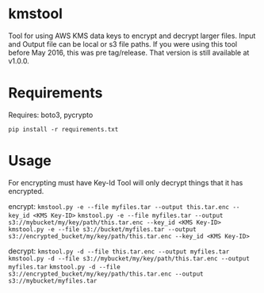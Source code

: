 # kmstool
Tool for using AWS KMS data keys to encrypt and decrypt larger files. Input and Output file can be local or s3 file paths.
If you were using this tool before May 2016, this was pre tag/release. That version is still available at v1.0.0. 
# Requirements
Requires: boto3, pycrypto 

```pip install -r requirements.txt```

# Usage
For encrypting must have Key-Id 
Tool will only decrypt things that it has encrypted. 

encrypt: 
```kmstool.py -e --file myfiles.tar --output this.tar.enc --key_id <KMS Key-ID>```
```kmstool.py -e --file myfiles.tar --output s3://mybucket/my/key/path/this.tar.enc --key_id <KMS Key-ID>```
```kmstool.py -e --file s3://bucket/myfiles.tar --output s3://encrypted_bucket/my/key/path/this.tar.enc --key_id <KMS Key-ID>```

decrypt:
```kmstool.py -d --file this.tar.enc --output myfiles.tar```
```kmstool.py -d --file s3://mybucket/my/key/path/this.tar.enc --output myfiles.tar```
```kmstool.py -d --file s3://encrypted_bucket/my/key/path/this.tar.enc --output s3://mybucket/myfiles.tar```
